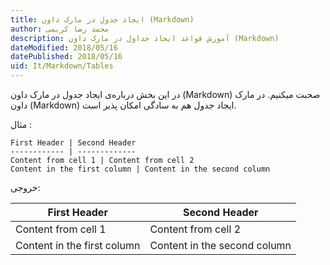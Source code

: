 ```yaml
---
title: ایجاد جدول در مارک داون (Markdown)  
author: محمد رضا کریمی  
description: آموزش قواعد ایجاد جداول در مارک داون (Markdown)  
dateModified: 2018/05/16  
datePublished: 2018/05/16  
uid: It/Markdown/Tables  
---
```


در این بخش درباره‌ی ایجاد جدول در مارک داون (Markdown) صحبت میکنیم. در مارک داون (Markdown) ایجاد جدول هم به سادگی امکان پذیر است.

مثال :

```
First Header | Second Header
------------ | -------------
Content from cell 1 | Content from cell 2
Content in the first column | Content in the second column
```
خروجی:

First Header | Second Header
------------ | -------------
Content from cell 1 | Content from cell 2
Content in the first column | Content in the second column

